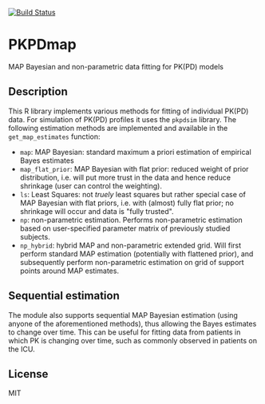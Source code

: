 [![Build Status](https://magnum.travis-ci.com/InsightRX/PKPDmap.svg?token=qfpEFBKKaHdzzMBZjxnk&branch=master)](https://magnum.travis-ci.com/InsightRX/PKPDmap)

# PKPDmap

MAP Bayesian and non-parametric data fitting for PK(PD) models

## Description

This R library implements various methods for fitting of individual PK(PD) data. For simulation of PK(PD) profiles it uses the `pkpdsim` library. The following estimation methods are implemented and available in the `get_map_estimates` function:

- `map`: MAP Bayesian: standard maximum a priori estimation of empirical Bayes estimates
- `map_flat_prior`: MAP Bayesian with flat prior: reduced weight of prior distribution, i.e. will put more trust in the data and hence reduce shrinkage (user can control the weighting).
- `ls`: Least Squares: not *truely* least squares but rather special case of MAP Bayesian with flat priors, i.e. with (almost) fully flat prior; no shrinkage will occur and data is "fully trusted".
- `np`: non-parametric estimation. Performs non-parametric estimation based on user-specified parameter matrix of previously studied subjects.
- `np_hybrid`: hybrid MAP and non-parametric extended grid. Will first perform standard MAP estimation (potentially with flattened prior), and subsequently perform non-parametric estimation on grid of support points around MAP estimates.

## Sequential estimation

The module also supports sequential MAP Bayesian estimation (using anyone of the aforementioned methods), thus allowing the Bayes estimates to change over time. This can be useful for fitting data from patients in which PK is changing over time, such as commonly observed in patients on the ICU.

## License

MIT
